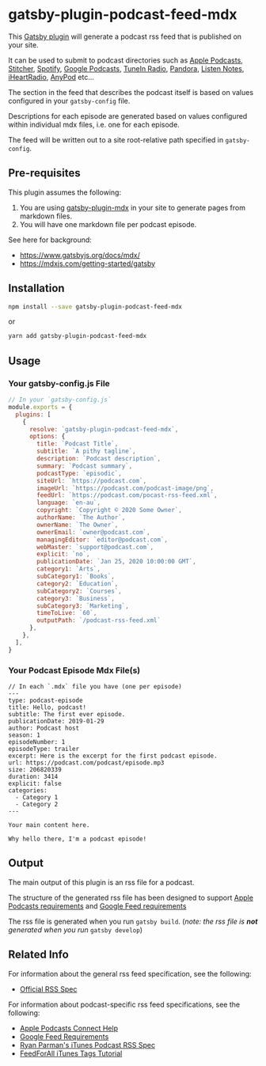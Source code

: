 # gatsby-plugin-podcast-feed-mdx

This [Gatsby plugin](https://www.gatsbyjs.org/docs/plugins/) will generate a podcast rss feed that is published on your site.

It can be used to submit to podcast directories such as [Apple Podcasts](https://help.apple.com/itc/podcasts_connect/), [Stitcher](https://partners.stitcher.com/join), [Spotify](https://podcasters.spotify.com/), [Google Podcasts](https://developers.google.com/search/docs/guides/podcast-overview), [TuneIn Radio](https://tunein.com/podcasts/), [Pandora](https://www.ampplaybook.com/podcasts), [Listen Notes](https://www.listennotes.com/submit/), [iHeartRadio](https://www.iheart.com/content/submit-your-podcast/), [AnyPod](https://anypod.net/publish) etc...

The section in the feed that describes the podcast itself is based on values configured in your `gatsby-config` file.

Descriptions for each episode are generated based on values configured within individual mdx files, i.e. one for each episode.

The feed will be written out to a site root-relative path specified in `gatsby-config`.

## Pre-requisites

This plugin assumes the following:

1. You are using [gatsby-plugin-mdx](https://www.gatsbyjs.org/packages/gatsby-plugin-mdx/) in your site to generate pages from markdown files.
2. You will have one markdown file per podcast episode.

See here for background:

* https://www.gatsbyjs.org/docs/mdx/
* https://mdxjs.com/getting-started/gatsby

## Installation

```sh
npm install --save gatsby-plugin-podcast-feed-mdx
```
or
```sh
yarn add gatsby-plugin-podcast-feed-mdx
```
## Usage

### Your gatsby-config.js File

```js
// In your `gatsby-config.js`
module.exports = {
  plugins: [
    {
      resolve: `gatsby-plugin-podcast-feed-mdx`,
      options: {
        title: `Podcast Title`,
        subtitle: `A pithy tagline`,
        description: `Podcast description`,
        summary: `Podcast summary`,
        podcastType: `episodic`,
        siteUrl: `https://podcast.com`,
        imageUrl: `https://podcast.com/podcast-image/png`,
        feedUrl: `https://podcast.com/pocast-rss-feed.xml`,
        language: `en-au`,
        copyright: `Copyright © 2020 Some Owner`,
        authorName: `The Author`,
        ownerName: `The Owner`,
        ownerEmail: `owner@podcast.com`,
        managingEditor: `editor@podcast.com`,
        webMaster: `support@podcast.com`,
        explicit: `no`,
        publicationDate: `Jan 25, 2020 10:00:00 GMT`,
        category1: `Arts`,
        subCategory1: `Books`,
        category2: `Education`,
        subCategory2: `Courses`,
        category3: `Business`,
        subCategory3: `Marketing`,
        timeToLive: `60`,
        outputPath: `/podcast-rss-feed.xml`
      },
    },
  ],
}
```

### Your Podcast Episode Mdx File(s)

```text
// In each `.mdx` file you have (one per episode)
---
type: podcast-episode
title: Hello, podcast!
subtitle: The first ever episode.
publicationDate: 2019-01-29
author: Podcast host
season: 1
episodeNumber: 1
episodeType: trailer
excerpt: Here is the excerpt for the first podcast episode.
url: https://podcast.com/podcast/episode.mp3
size: 206820339
duration: 3414
explicit: false
categories:
  - Category 1
  - Category 2
---

Your main content here.

Why hello there, I'm a podcast episode!

```

## Output

The main output of this plugin is an rss file for a podcast.

The structure of the generated rss file has been designed to support [Apple Podcasts requirements](https://help.apple.com/itc/podcasts_connect/#/itcb54353390) and [Google Feed requirements](https://developers.google.com/search/reference/podcast/rss-feed)

The rss file is generated when you run `gatsby build`. (*note: the rss file is **not** generated when you run* `gatsby develop`)




## Related Info
For information about the general rss feed specification, see the following:
* [Official RSS Spec](http://www.rssboard.org/rss-specification)

For information about podcast-specific rss feed specifications, see the following:
* [Apple Podcasts Connect Help](https://help.apple.com/itc/podcasts_connect/#/itcb54353390)
* [Google Feed Requirements](https://developers.google.com/search/reference/podcast/rss-feed)
* [Ryan Parman's iTunes Podcast RSS Spec](https://github.com/simplepie/simplepie-ng/wiki/Spec:-iTunes-Podcast-RSS)
* [FeedForAll iTunes Tags Tutorial](https://www.feedforall.com/itune-tutorial-tags.htm)

<!--
Also see https://github.com/TheCraigHewitt/Seriously-Simple-Podcasting/blob/master/templates/feed-podcast.php
-->